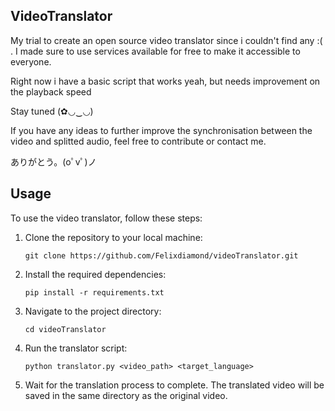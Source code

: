 ## VideoTranslator

My trial to create an open source video translator since i couldn't find any :( .
I made sure to use services available for free to make it accessible to everyone.

Right now i have a basic script that works yeah, but needs improvement on the playback speed

Stay tuned (✿◡‿◡)

If you have any ideas to further improve the synchronisation between the video and splitted audio, feel free to contribute or contact me.

ありがとう。(oﾟvﾟ)ノ

## Usage

To use the video translator, follow these steps:

1. Clone the repository to your local machine:
    ```
    git clone https://github.com/Felixdiamond/videoTranslator.git
    ```

2. Install the required dependencies:
    ```
    pip install -r requirements.txt
    ```

3. Navigate to the project directory:
    ```
    cd videoTranslator
    ```

4. Run the translator script:
    ```
    python translator.py <video_path> <target_language>
    ```

5. Wait for the translation process to complete. The translated video will be saved in the same directory as the original video.
